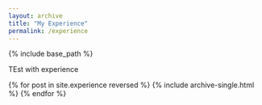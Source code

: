 ```yaml
---
layout: archive
title: "My Experience"
permalink: /experience
---
```


{% include base_path %}

TEst with experience


{% for post in site.experience reversed %}
  {% include archive-single.html %}
{% endfor %}
